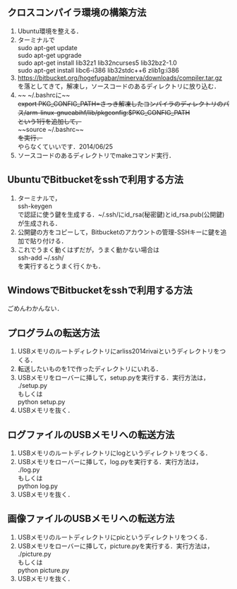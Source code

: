 ## クロスコンパイラ環境の構築方法 ##
1. Ubuntu環境を整える．
2. ターミナルで  
sudo apt-get update  
sudo apt-get upgrade  
sudo apt-get install lib32z1 lib32ncurses5 lib32bz2-1.0  
sudo apt-get install libc6-i386 lib32stdc++6 zlib1g:i386  
3. https://bitbucket.org/hogefugabar/minerva/downloads/compiler.tar.gz  
を落としてきて，解凍し，ソースコードのあるディレクトリに放り込む．  
4. ~~ ~/.bashrcに~~  
~~export PKG_CONFIG_PATH=さっき解凍したコンパイラのディレクトリのパス/arm-linux-gnueabihf/lib/pkgconfig:$PKG_CONFIG_PATH~~  
~~という1行を追加して，~~  
~~source ~/.bashrc~~  
~~を実行．~~    
やらなくていいです．2014/06/25  
5. ソースコードのあるディレクトリでmakeコマンド実行．

## UbuntuでBitbucketをsshで利用する方法 ##
1. ターミナルで，  
ssh-keygen  
で認証に使う鍵を生成する．~/.ssh/にid_rsa(秘密鍵)とid_rsa.pub(公開鍵)が生成される．  
2. 公開鍵の方をコピーして，Bitbucketのアカウントの管理-SSHキーに鍵を追加で貼り付ける．  
3. これでうまく動くはずだが，うまく動かない場合は  
ssh-add ~/.ssh/  
を実行するとうまく行くかも．

## WindowsでBitbucketをsshで利用する方法 ##
ごめんわかんない．

## プログラムの転送方法 ##
1. USBメモリのルートディレクトリにarliss2014rivaiというディレクトリをつくる．  
2. 転送したいものを1で作ったディレクトリにいれる．
3. USBメモリをローバーに挿して，setup.pyを実行する．実行方法は，  
./setup.py  
もしくは  
python setup.py  
4. USBメモリを抜く．

## ログファイルのUSBメモリへの転送方法 ##
1. USBメモリのルートディレクトリにlogというディレクトリをつくる．  
2. USBメモリをローバーに挿して，log.pyを実行する．実行方法は，  
./log.py  
もしくは  
python log.py  
3. USBメモリを抜く．  

## 画像ファイルのUSBメモリへの転送方法 ##
1. USBメモリのルートディレクトリにpicというディレクトリをつくる．  
2. USBメモリをローバーに挿して，picture.pyを実行する．実行方法は，  
./picture.py  
もしくは  
python picture.py  
3. USBメモリを抜く．